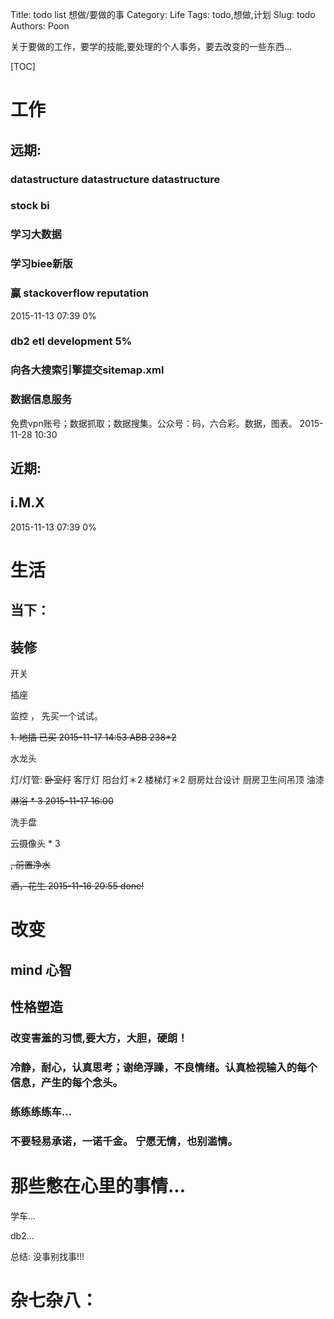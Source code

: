 Title: todo list 想做/要做的事 
Category: Life
Tags: todo,想做,计划
Slug: todo
Authors: Poon

<!-- ^ -->

关于要做的工作，要学的技能,要处理的个人事务，要去改变的一些东西...


<!-- $ -->

[TOC]

# 工作

## 远期:

### datastructure datastructure datastructure 

### stock bi 

### 学习大数据

### 学习biee新版

### 赢 stackoverflow reputation
2015-11-13 07:39 0%

### db2 etl development  5%

### 向各大搜索引擎提交sitemap.xml

### 数据信息服务
免费vpn账号；数据抓取；数据搜集。公众号：码，六合彩。数据，图表。
2015-11-28 10:30


## 近期:

## i.M.X 


2015-11-13 07:39 0%

# 生活

## 当下：

## 装修


开关

插座

监控 ， 先买一个试试。


<s> 1. 地插 已买 2015-11-17 14:53 ABB 238*2  </s>

水龙头

灯/灯管: 
<s>卧室灯</s>
客厅灯
阳台灯＊2
楼梯灯＊2
厨房灶台设计
厨房卫生间吊顶
油漆

<s> 淋浴 * 3 2015-11-17 16:00 </s>

洗手盘

云摄像头 * 3 



<s>, 前置净水 </s>

<s>酒，花生 2015-11-16 20:55 done! </s>




# 改变 

## mind 心智

## 性格塑造

### 改变害羞的习惯,要大方，大胆，硬朗！

### 冷静，耐心，认真思考；谢绝浮躁，不良情绪。认真检视输入的每个信息，产生的每个念头。

### 练练练练车...

### 不要轻易承诺，一诺千金。 宁愿无情，也别滥情。

# 那些憋在心里的事情...

学车...

db2...



总结: 没事别找事!!!



# 杂七杂八：



